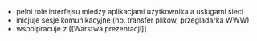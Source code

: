 - pelni role interfejsu miedzy aplikacjami uzytkownika a uslugami sieci
- inicjuje sesje komunikacyjne (np. transfer plikow, przegladarka WWW)
- wspolpracuje z [[Warstwa prezentacji]]
